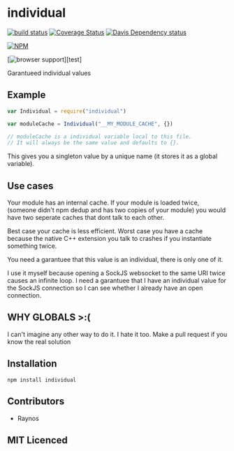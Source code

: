 # individual

[![build status][build-png]][build] [![Coverage Status][cover-png]][cover] [![Davis Dependency status][dep-png]][dep]

[![NPM][npm-png]][npm]

[![browser support][test-png]][test]

Garantueed individual values

## Example

```js
var Individual = require("individual")

var moduleCache = Individual("__MY_MODULE_CACHE", {})

// moduleCache is a individual variable local to this file.
// It will always be the same value and defaults to {}.
```

This gives you a singleton value by a unique name (it stores it
as a global variable).

## Use cases

Your module has an internal cache. If your module is loaded
    twice, (someone didn't npm dedup and has two copies of your
    module) you would have two seperate caches that dont talk
    to each other.

Best case your cache is less efficient. Worst case you have a
    cache because the native C++ extension you talk to crashes
    if you instantiate something twice.

You need a garantuee that this value is an individual, there is
    only one of it.

I use it myself because opening a SockJS websocket to the same
    URI twice causes an infinite loop. I need a garantuee that
    I have an individual value for the SockJS connection so I
    can see whether I already have an open connection.

## WHY GLOBALS >:(

I can't imagine any other way to do it. I hate it too. Make a
    pull request if you know the real solution

## Installation

`npm install individual`

## Contributors

 - Raynos

## MIT Licenced

  [build-png]: https://secure.travis-ci.org/Raynos/individual.png
  [build]: https://travis-ci.org/Raynos/individual
  [cover-png]: https://coveralls.io/repos/Raynos/individual/badge.png
  [cover]: https://coveralls.io/r/Raynos/individual
  [dep-png]: https://david-dm.org/Raynos/individual.png
  [dep]: https://david-dm.org/Raynos/individual
  [test-png]: https://ci.testling.com/Raynos/individual.png
  [tes]: https://ci.testling.com/Raynos/individual
  [npm-png]: https://nodei.co/npm/individual.png?stars&downloads
  [npm]: https://nodei.co/npm/individual
